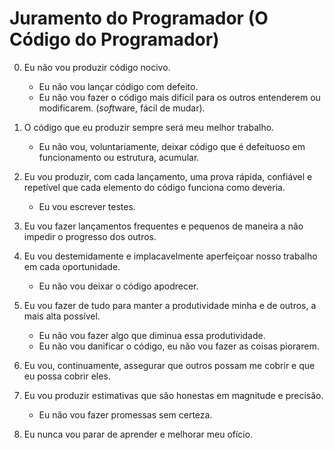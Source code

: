 # Juramento do Programador (O Código do Programador)

0. Eu não vou produzir código nocivo.
  
   - Eu não vou lançar código com defeito.
   - Eu não vou fazer o código mais difícil para os outros entenderem ou modificarem. (*soft*ware, fácil de mudar).

1. O código que eu produzir sempre será meu melhor trabalho.

   - Eu não vou, voluntariamente, deixar código que é defeituoso em funcionamento ou estrutura, acumular.

2. Eu vou produzir, com cada lançamento, uma prova rápida, confiável e repetível que cada elemento do código funciona como deveria.

   - Eu vou escrever testes.

3. Eu vou fazer lançamentos frequentes e pequenos de maneira a não impedir o progresso dos outros.

4. Eu vou destemidamente e implacavelmente aperfeiçoar nosso trabalho em cada oportunidade.

   - Eu não vou deixar o código apodrecer.

5. Eu vou fazer de tudo para manter a produtividade minha e de outros, a mais alta possível.

   - Eu não vou fazer algo que diminua essa produtividade.
   - Eu não vou danificar o código, eu não vou fazer as coisas piorarem.

6. Eu vou, continuamente, assegurar que outros possam me cobrir e que eu possa cobrir eles.

7. Eu vou produzir estimativas que são honestas em magnitude e precisão.

   - Eu não vou fazer promessas sem certeza.

8. Eu nunca vou parar de aprender e melhorar meu ofício.
